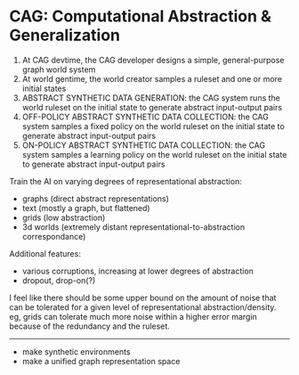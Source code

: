 # CAG: Computational Abstraction & Generalization

1. At CAG devtime, the CAG developer designs a simple, general-purpose graph world system
2. At world gentime, the world creator samples a ruleset and one or more initial states
3. ABSTRACT SYNTHETIC DATA GENERATION: the CAG system runs the world ruleset on the initial state to generate abstract input-output pairs
4. OFF-POLICY ABSTRACT SYNTHETIC DATA COLLECTION: the CAG system samples a fixed policy on the world ruleset on the initial state to generate abstract input-output pairs
5. ON-POLICY ABSTRACT SYNTHETIC DATA COLLECTION: the CAG system samples a learning policy on the world ruleset on the initial state to generate abstract input-output pairs

Train the AI on varying degrees of representational abstraction:

- graphs (direct abstract representations)
- text (mostly a graph, but flattened)
- grids (low abstraction)
- 3d worlds (extremely distant representational-to-abstraction correspondance)

Additional features:

- various corruptions, increasing at lower degrees of abstraction
- dropout, drop-on(?)

I feel like there should be some upper bound on the amount of noise that can be tolerated for a given level of representational abstraction/density. eg, grids can tolerate much more noise within a higher error margin because of the redundancy and the ruleset.

---

- make synthetic environments
- make a unified graph representation space